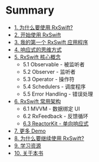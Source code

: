 # Summary

* [1. 为什么要使用 RxSwift?](README.md)
* [2. 开始使用 RxSwift](content/get_start.md)
* [3. 我的第一个 RxSwift 应用程序](content/first_app.md)
* [4. 响应式的思维方式](content/think_reactive.md)
* [5. RxSwift 核心概念](content/rxswift_core.md)
  * 5.1 Observable - 被监听者
  * 5.2 Observer - 监听者
  * 5.3 Operator - 操作符
  * 5.4 Schedulers - 调度程序
  * 5.5 Error Handling - 错误处理
* [6. RxSwift 常用架构](content/architecture.md)
  * 6.1 MVVM - 数据绑定 UI
  * 6.2 RxFeedback - 反馈循环
  * [6.3 ReactorKit - 单向响应式](content/architecture/reactorkit.md)
* [7. 更多 Demo](content/more_demo.md)
* [8. 为什么要继续使用 RxSwift?](content/why_rxswift_again.md)
* [9. 学习资源](content/resource.md)
* [10. 关于本书](content/about.md)


